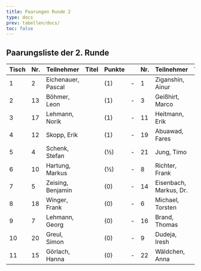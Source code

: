```yaml
---
title: Paarungen Runde 2
type: docs
prev: tabellen/docs/
toc: false
---
```


## Paarungsliste der 2. Runde

| Tisch | Nr. | Teilnehmer            | Titel | Punkte |   | Nr. | Teilnehmer            | Titel | Punkte | Ergebnis |
|-------|-----|-----------------------|-------|--------|---|-----|-----------------------|-------|--------|----------|
| 1     | 2   | Eichenauer, Pascal    |       | (1)    | - | 1   | Ziganshin, Ainur      |       | (1)    | ½ - ½    |
| 2     | 13  | Böhmer, Leon          |       | (1)    | - | 3   | Geißhirt, Marco       |       | (1)    | 0 - 1    |
| 3     | 17  | Lehmann, Norik        |       | (1)    | - | 11  | Heitmann, Erik        |       | (1)    | 0 - 1    |
| 4     | 12  | Skopp, Erik           |       | (1)    | - | 19  | Abuawad, Fares        |       | (1)    | 1 - 0    |
| 5     | 4   | Schenk, Stefan        |       | (½)    | - | 21  | Jung, Timo            |       | (1)    | 1 - 0    |
| 6     | 10  | Hartung, Markus       |       | (½)    | - | 8   | Richter, Frank        |       | (½)    | 1 - 0    |
| 7     | 5   | Zeising, Benjamin     |       | (0)    | - | 14  | Eisenbach, Markus, Dr.|       | (½)    | 1 - 0    |
| 8     | 18  | Winger, Frank         |       | (0)    | - | 6   | Michael, Torsten      |       | (0)    | 0 - 1    |
| 9     | 7   | Lehmann, Georg        |       | (0)    | - | 16  | Brand, Thomas         |       | (0)    | 1 - 0    |
| 10    | 20  | Greul, Simon          |       | (0)    | - | 9   | Dudeja, Iresh         |       | (0)    | 0 - 1    |
| 11    | 15  | Görlach, Hanna        |       | (0)    | - | 22  | Wäldchen, Anna        |       | (0)    | 1 - 0    |
